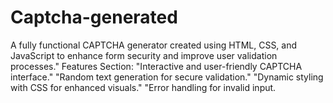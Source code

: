 # Captcha-generated
A fully functional CAPTCHA generator created using HTML, CSS, and JavaScript to enhance form security and improve user validation processes."  Features Section: "Interactive and user-friendly CAPTCHA interface." "Random text generation for secure validation." "Dynamic styling with CSS for enhanced visuals." "Error handling for invalid input.
